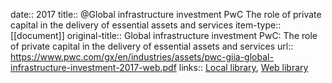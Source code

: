date:: 2017
title:: @Global infrastructure investment PwC The role of private capital in the delivery of essential assets and services
item-type:: [[document]]
original-title:: Global infrastructure investment PwC: The role of private capital in the delivery of essential assets and services
url:: https://www.pwc.com/gx/en/industries/assets/pwc-giia-global-infrastructure-investment-2017-web.pdf
links:: [Local library](zotero://select/library/items/QHUQ4FIY), [Web library](https://www.zotero.org/users/6520516/items/QHUQ4FIY)
